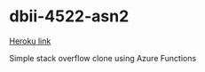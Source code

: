 # dbii-4522-asn2

[Heroku link](https://comp4522-a2.herokuapp.com/)


Simple stack overflow clone using Azure Functions
